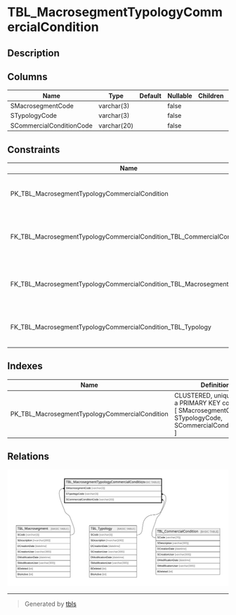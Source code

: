 # TBL_MacrosegmentTypologyCommercialCondition

## Description

## Columns

| Name | Type | Default | Nullable | Children | Parents | Comment |
| ---- | ---- | ------- | -------- | -------- | ------- | ------- |
| SMacrosegmentCode | varchar(3) |  | false |  | [TBL_Macrosegment](TBL_Macrosegment.md) |  |
| STypologyCode | varchar(3) |  | false |  | [TBL_Typology](TBL_Typology.md) |  |
| SCommercialConditionCode | varchar(20) |  | false |  | [TBL_CommercialCondition](TBL_CommercialCondition.md) |  |

## Constraints

| Name | Type | Definition |
| ---- | ---- | ---------- |
| PK_TBL_MacrosegmentTypologyCommercialCondition | PRIMARY KEY | CLUSTERED, unique, part of a PRIMARY KEY constraint, [ SMacrosegmentCode, STypologyCode, SCommercialConditionCode ] |
| FK_TBL_MacrosegmentTypologyCommercialCondition_TBL_CommercialCondition | FOREIGN KEY | FOREIGN KEY(SCommercialConditionCode) REFERENCES TBL_CommercialCondition(SCode) ON UPDATE NO_ACTION ON DELETE NO_ACTION |
| FK_TBL_MacrosegmentTypologyCommercialCondition_TBL_Macrosegment | FOREIGN KEY | FOREIGN KEY(SMacrosegmentCode) REFERENCES TBL_Macrosegment(SCode) ON UPDATE NO_ACTION ON DELETE NO_ACTION |
| FK_TBL_MacrosegmentTypologyCommercialCondition_TBL_Typology | FOREIGN KEY | FOREIGN KEY(STypologyCode) REFERENCES TBL_Typology(SCode) ON UPDATE NO_ACTION ON DELETE NO_ACTION |

## Indexes

| Name | Definition |
| ---- | ---------- |
| PK_TBL_MacrosegmentTypologyCommercialCondition | CLUSTERED, unique, part of a PRIMARY KEY constraint, [ SMacrosegmentCode, STypologyCode, SCommercialConditionCode ] |

## Relations

![er](TBL_MacrosegmentTypologyCommercialCondition.svg)

---

> Generated by [tbls](https://github.com/k1LoW/tbls)
